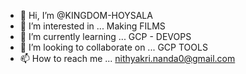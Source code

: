- 👋 Hi, I’m @KINGDOM-HOYSALA
- 👀 I’m interested in ... Making FILMS
- 🌱 I’m currently learning ... GCP - DEVOPS
- 💞️ I’m looking to collaborate on ... GCP TOOLS
- 📫 How to reach me ... nithyakri.nanda0@gmail.com

<!---
KINGDOM-HOYSALA/KINGDOM-HOYSALA is a ✨ special ✨ repository because its `README.md` (this file) appears on your GitHub profile.
You can click the Preview link to take a look at your changes.
--->
